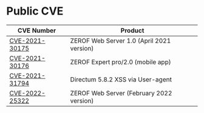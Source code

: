 # Public CVE

| CVE Number                              | Product                                   |
| --------------------------------------- | ----------------------------------------- |
| [CVE-2021-30175](cve/CVE-2021-30175.md) | ZEROF Web Server 1.0 (April 2021 version) |
| [CVE-2021-30176](cve/CVE-2021-30176.md) | ZEROF Expert pro/2.0 (mobile app) |
| [CVE-2021-31794](cve/CVE-2021-31794.md) | Directum 5.8.2 XSS via User-agent |
| [CVE-2022-25322](cve/CVE-2022-25322.md) | ZEROF Web Server (February 2022 version) |

